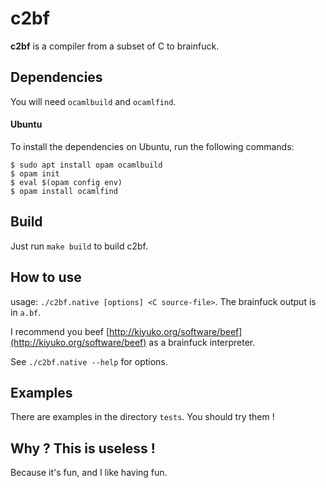 c2bf
====

**c2bf** is a compiler from a subset of C to brainfuck.

Dependencies
------------

You will need `ocamlbuild` and `ocamlfind`.

#### Ubuntu

To install the dependencies on Ubuntu, run the following commands:
```
$ sudo apt install opam ocamlbuild
$ opam init
$ eval $(opam config env)
$ opam install ocamlfind
```

Build
-----

Just run `make build` to build c2bf.

How to use
----------

usage: `./c2bf.native [options] <C source-file>`.
The brainfuck output is in `a.bf`.

I recommend you beef [http://kiyuko.org/software/beef](http://kiyuko.org/software/beef) as a brainfuck interpreter.

See `./c2bf.native --help` for options.

Examples
--------

There are examples in the directory `tests`. You should try them !

Why ? This is useless !
-----------------------

Because it's fun, and I like having fun.

